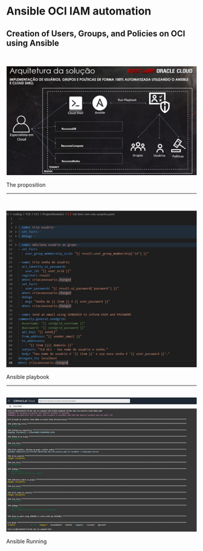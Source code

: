 # Ansible OCI IAM automation

## Creation of Users, Groups, and Policies on OCI using Ansible
&nbsp;

![The proposition](architecture_solution.jpg)
<figcaption>The proposition</figcaption>

---
&nbsp;

![Ansible Playbook](ansible_playbook.jpg)
<figcaption>Ansible playbook</figcaption>

---
&nbsp;
![Ansible running](ansible_running.jpg)
<figcaption>Ansible Running</figcaption>

&nbsp;
